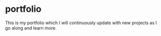 # portfolio

This is my portfolio which I will continuously update with new projects as I go along and learn more.